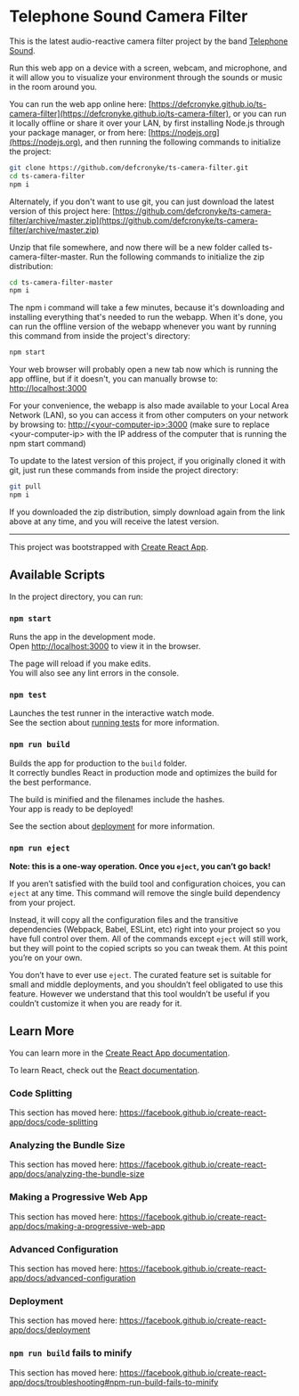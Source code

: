 # Telephone Sound Camera Filter

This is the latest audio-reactive camera filter project by the band [Telephone Sound](https://telephonesound.com).

Run this web app on a device with a screen, webcam, and microphone, and it will allow you to visualize your environment through the sounds or music in the room around you.

You can run the web app online here: [https://defcronyke.github.io/ts-camera-filter](https://defcronyke.github.io/ts-camera-filter), or you can run it locally offline or share it over your LAN, by first installing Node.js through your package manager, or from here: [https://nodejs.org](https://nodejs.org), and then running the following commands to initialize the project:
```bash
git clone https://github.com/defcronyke/ts-camera-filter.git
cd ts-camera-filter
npm i
```

Alternately, if you don't want to use git, you can just download the latest version of this project here: [https://github.com/defcronyke/ts-camera-filter/archive/master.zip](https://github.com/defcronyke/ts-camera-filter/archive/master.zip)

Unzip that file somewhere, and now there will be a new folder called ts-camera-filter-master. Run the following commands to initialize the zip distribution:
```bash
cd ts-camera-filter-master
npm i
```

The npm i command will take a few minutes, because it's downloading and installing everything that's needed to run the webapp. When it's done, you can run the offline version of the webapp whenever you want by running this command from inside the project's directory:
```bash
npm start
```

Your web browser will probably open a new tab now which is running the app offline, but if it doesn't, you can manually browse to: [http://localhost:3000](http://localhost:3000)

For your convenience, the webapp is also made available to your Local Area Network (LAN), so you can access it from other computers on your network by browsing to: [http://\<your-computer-ip\>:3000](http://<your-computer-ip>:3000)  (make sure to replace \<your-computer-ip\> with the IP address of the computer that is running the npm start command)

To update to the latest version of this project, if you originally cloned it with git, just run these commands from inside the project directory:
```bash
git pull
npm i
```

If you downloaded the zip distribution, simply download again from the link above at any time, and you will receive the latest version.

----------

This project was bootstrapped with [Create React App](https://github.com/facebook/create-react-app).

## Available Scripts

In the project directory, you can run:

### `npm start`

Runs the app in the development mode.<br>
Open [http://localhost:3000](http://localhost:3000) to view it in the browser.

The page will reload if you make edits.<br>
You will also see any lint errors in the console.

### `npm test`

Launches the test runner in the interactive watch mode.<br>
See the section about [running tests](https://facebook.github.io/create-react-app/docs/running-tests) for more information.

### `npm run build`

Builds the app for production to the `build` folder.<br>
It correctly bundles React in production mode and optimizes the build for the best performance.

The build is minified and the filenames include the hashes.<br>
Your app is ready to be deployed!

See the section about [deployment](https://facebook.github.io/create-react-app/docs/deployment) for more information.

### `npm run eject`

**Note: this is a one-way operation. Once you `eject`, you can’t go back!**

If you aren’t satisfied with the build tool and configuration choices, you can `eject` at any time. This command will remove the single build dependency from your project.

Instead, it will copy all the configuration files and the transitive dependencies (Webpack, Babel, ESLint, etc) right into your project so you have full control over them. All of the commands except `eject` will still work, but they will point to the copied scripts so you can tweak them. At this point you’re on your own.

You don’t have to ever use `eject`. The curated feature set is suitable for small and middle deployments, and you shouldn’t feel obligated to use this feature. However we understand that this tool wouldn’t be useful if you couldn’t customize it when you are ready for it.

## Learn More

You can learn more in the [Create React App documentation](https://facebook.github.io/create-react-app/docs/getting-started).

To learn React, check out the [React documentation](https://reactjs.org/).

### Code Splitting

This section has moved here: https://facebook.github.io/create-react-app/docs/code-splitting

### Analyzing the Bundle Size

This section has moved here: https://facebook.github.io/create-react-app/docs/analyzing-the-bundle-size

### Making a Progressive Web App

This section has moved here: https://facebook.github.io/create-react-app/docs/making-a-progressive-web-app

### Advanced Configuration

This section has moved here: https://facebook.github.io/create-react-app/docs/advanced-configuration

### Deployment

This section has moved here: https://facebook.github.io/create-react-app/docs/deployment

### `npm run build` fails to minify

This section has moved here: https://facebook.github.io/create-react-app/docs/troubleshooting#npm-run-build-fails-to-minify
